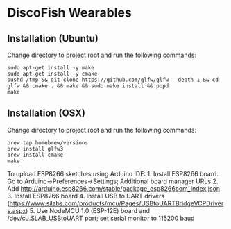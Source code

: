 DiscoFish Wearables
====================

Installation (Ubuntu)
---------------------

Change directory to project root and run the following commands: 

    sudo apt-get install -y make
    sudo apt-get install -y cmake
	pushd /tmp && git clone https://github.com/glfw/glfw --depth 1 && cd glfw && cmake . && make && sudo make install && popd 
    make 
 

Installation (OSX)
---------------------

Change directory to project root and run the following commands: 

	brew tap homebrew/versions
	brew install glfw3
	brew install cmake
	make

To upload ESP8266 sketches using Arduino IDE:
	1. Install ESP8266 board. Go to Arduino->Preferences->Settings; Additional board manager URLs
	2. Add http://arduino.esp8266.com/stable/package_esp8266com_index.json
	3. Install ESP8266 board
	4. Install USB to UART drivers (https://www.silabs.com/products/mcu/Pages/USBtoUARTBridgeVCPDrivers.aspx)
	5. Use NodeMCU 1.0 (ESP-12E) board and /dev/cu.SLAB_USBtoUART port; set serial monitor to 115200 baud